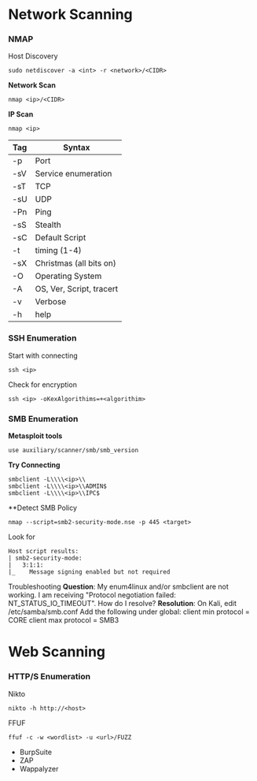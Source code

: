 # Network Scanning
### NMAP
Host Discovery
```
sudo netdiscover -a <int> -r <network>/<CIDR>
```

**Network Scan**
```
nmap <ip>/<CIDR>
```
**IP Scan**
```
nmap <ip>
```

| Tag | Syntax                   |
| --- | ------------------------ |
| -p  | Port                     |
| -sV | Service enumeration      |
| -sT | TCP                      |
| -sU | UDP                      |
| -Pn | Ping                     |
| -sS | Stealth                  |
| -sC | Default Script           |
| -t  | timing (1-4)             |
| -sX | Christmas (all bits on)  |
| -O  | Operating System         |
| -A  | OS, Ver, Script, tracert |
| -v  | Verbose                  |
| -h  | help                     |


### SSH Enumeration

Start with connecting
```
ssh <ip>
```
Check for encryption
```
ssh <ip> -oKexAlgorithims=+<algorithim>
```


### SMB Enumeration

**Metasploit tools**
```
use auxiliary/scanner/smb/smb_version
```
**Try Connecting**
```
smbclient -L\\\\<ip>\\
smbclient -L\\\\<ip>\\ADMIN$
smbclient -L\\\\<ip>\\IPC$
```

**Detect SMB Policy
```
nmap --script=smb2-security-mode.nse -p 445 <target>
```
 Look for 
```
Host script results:
| smb2-security-mode: 
|   3:1:1: 
|_    Message signing enabled but not required

```

Troubleshooting
**Question**: My enum4linux and/or smbclient are not working. I am receiving "Protocol negotiation failed: NT_STATUS_IO_TIMEOUT". How do I resolve?
**Resolution**:
On Kali, edit /etc/samba/smb.conf
Add the following under global:
client min protocol = CORE
client max protocol = SMB3

# Web Scanning
### HTTP/S Enumeration

Nikto
```
nikto -h http://<host>
```
FFUF
```
ffuf -c -w <wordlist> -u <url>/FUZZ
```
- BurpSuite
- ZAP
- Wappalyzer
